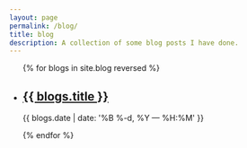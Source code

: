 ```yaml
---
layout: page
permalink: /blog/
title: blog
description: A collection of some blog posts I have done.
---
```


<ul class="post-list">
{% for blogs in site.blog reversed %}
    <li>
        <h2><a class="poem-title" href="{{ blogs.url | prepend: site.baseurl }}">{{ blogs.title }}</a></h2>
        <p class="post-meta">{{ blogs.date | date: '%B %-d, %Y — %H:%M' }}</p>
      </li>
{% endfor %}
</ul>